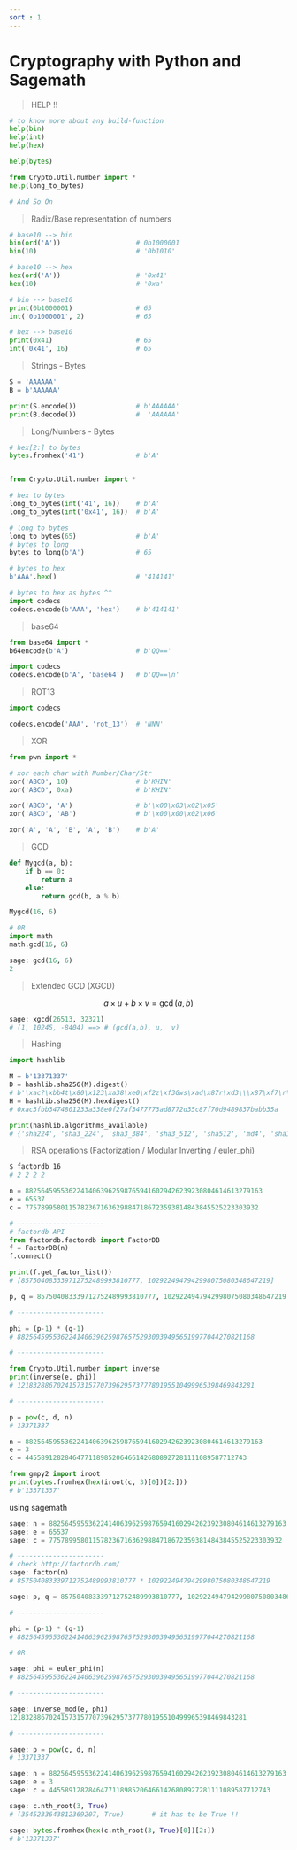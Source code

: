 ```yaml
---
sort : 1 
---
```



<!-- 

from Crypto.Cipher import AES
from Crypto.Util.Padding import pad, unpad
import hashlib
import os
from secret import shared_secret

FLAG = b'crypto{????????????????????????????}'


def encrypt_flag(shared_secret: int):
    # Derive AES key from shared secret
    sha1 = hashlib.sha1()
    sha1.update(str(shared_secret).encode('ascii'))
    key = sha1.digest()[:16]
    # Encrypt flag
    iv = os.urandom(16)
    cipher = AES.new(key, AES.MODE_CBC, iv)
    ciphertext = cipher.encrypt(pad(FLAG, 16))
    # Prepare data to send
    data = {}
    data['iv'] = iv.hex()
    data['encrypted_flag'] = ciphertext.hex()
    return data


print(encrypt_flag(shared_secret))

----------------------------------------------------------------------------

from Crypto.Cipher import AES
from Crypto.Util.Padding import pad, unpad
import hashlib


def is_pkcs7_padded(message):
    padding = message[-message[-1]:]
    return all(padding[i] == len(padding) for i in range(0, len(padding)))


def decrypt_flag(shared_secret: int, iv: str, ciphertext: str):
    # Derive AES key from shared secret
    sha1 = hashlib.sha1()
    sha1.update(str(shared_secret).encode('ascii'))
    key = sha1.digest()[:16]
    # Decrypt flag
    ciphertext = bytes.fromhex(ciphertext)
    iv = bytes.fromhex(iv)
    cipher = AES.new(key, AES.MODE_CBC, iv)
    plaintext = cipher.decrypt(ciphertext)

    if is_pkcs7_padded(plaintext):
        return unpad(plaintext, 16).decode('ascii')
    else:
        return plaintext.decode('ascii')


shared_secret = ?
iv = ?
ciphertext = ?

print(decrypt_flag(shared_secret, iv, ciphertext))





-->



# Cryptography with Python and Sagemath 

> HELP !!

```python
# to know more about any build-function
help(bin)
help(int)
help(hex)

help(bytes)

from Crypto.Util.number import *
help(long_to_bytes)

# And So On 
```

> Radix/Base representation of numbers

```python
# base10 --> bin  
bin(ord('A'))                   # 0b1000001
bin(10)                         # '0b1010'

# base10 --> hex 
hex(ord('A'))                   # '0x41'
hex(10)                         # '0xa'

# bin --> base10
print(0b1000001)                # 65
int('0b1000001', 2)             # 65 

# hex --> base10
print(0x41)                     # 65
int('0x41', 16)                 # 65
```






> Strings - Bytes

```python
S = 'AAAAAA'
B = b'AAAAAA'

print(S.encode())               # b'AAAAAA'
print(B.decode())               #  'AAAAAA'
```





> Long/Numbers - Bytes

```python
# hex[2:] to bytes
bytes.fromhex('41')             # b'A'


from Crypto.Util.number import *

# hex to bytes
long_to_bytes(int('41', 16))    # b'A'
long_to_bytes(int('0x41', 16))  # b'A'

# long to bytes
long_to_bytes(65)               # b'A'
# bytes to long 
bytes_to_long(b'A')             # 65

# bytes to hex
b'AAA'.hex()                    # '414141'

# bytes to hex as bytes ^^
import codecs
codecs.encode(b'AAA', 'hex')    # b'414141'
```


> base64

```python
from base64 import *
b64encode(b'A')                 # b'QQ=='

import codecs
codecs.encode(b'A', 'base64')   # b'QQ==\n'
```



> ROT13 

```python
import codecs

codecs.encode('AAA', 'rot_13')  # 'NNN'
```




> XOR 

```python
from pwn import *

# xor each char with Number/Char/Str
xor('ABCD', 10)                 # b'KHIN'
xor('ABCD', 0xa)                # b'KHIN'

xor('ABCD', 'A')                # b'\x00\x03\x02\x05'
xor('ABCD', 'AB')               # b'\x00\x00\x02\x06'

xor('A', 'A', 'B', 'A', 'B')    # b'A'
```






> GCD

```python
def Mygcd(a, b):
    if b == 0:
        return a
    else:
        return gcd(b, a % b)

Mygcd(16, 6)

# OR
import math
math.gcd(16, 6)
```

```python
sage: gcd(16, 6)
2 
```



> Extended GCD (XGCD)

<span> $$ a \times u + b \times v = \gcd(a,b) $$ </span> 

```python
sage: xgcd(26513, 32321)
# (1, 10245, -8404) ==> # (gcd(a,b), u,  v)
```









> Hashing

```python
import hashlib 

M = b'13371337'
D = hashlib.sha256(M).digest()
# b'\xac?\xbb4t\x80\x123\xa38\xe0\xf2z\xf3Gws\xad\x87r\xd3\\\x87\xf7\r\x94\x89\x83{\xab\xb3Z'
H = hashlib.sha256(M).hexdigest()
# 0xac3fbb3474801233a338e0f27af3477773ad8772d35c87f70d9489837babb35a

print(hashlib.algorithms_available)
# {'sha224', 'sha3_224', 'sha3_384', 'sha3_512', 'sha512', 'md4', 'sha1', 'sm3', 'sha512_256', 'sha384', 'ripemd160', 'blake2b', 'shake_128', 'md5-sha1', 'shake_256', 'blake2s', 'whirlpool', 'md5', 'sha3_256', 'sha512_224', 'sha256'}
```



















> RSA operations (Factorization / Modular Inverting / euler_phi)

```bash
$ factordb 16
# 2 2 2 2
```

```python
n = 882564595536224140639625987659416029426239230804614613279163
e = 65537
c = 77578995801157823671636298847186723593814843845525223303932 

# ----------------------
# factordb API 
from factordb.factordb import FactorDB
f = FactorDB(n)
f.connect()

print(f.get_factor_list())
# [857504083339712752489993810777, 1029224947942998075080348647219]

p, q = 857504083339712752489993810777, 1029224947942998075080348647219

# ----------------------

phi = (p-1) * (q-1)
# 882564595536224140639625987657529300394956519977044270821168

# ----------------------

from Crypto.Util.number import inverse
print(inverse(e, phi))
# 121832886702415731577073962957377780195510499965398469843281

# ----------------------

p = pow(c, d, n)
# 13371337
```

```python
n = 882564595536224140639625987659416029426239230804614613279163
e = 3
c = 44558912828464771189852064661426808927281111089587712743 

from gmpy2 import iroot
print(bytes.fromhex(hex(iroot(c, 3)[0])[2:]))
# b'13371337'
```

using sagemath


```python
sage: n = 882564595536224140639625987659416029426239230804614613279163
sage: e = 65537
sage: c = 77578995801157823671636298847186723593814843845525223303932 

# ----------------------
# check http://factordb.com/
sage: factor(n)
# 857504083339712752489993810777 * 1029224947942998075080348647219

sage: p, q = 857504083339712752489993810777, 1029224947942998075080348647219

# ----------------------

phi = (p-1) * (q-1)
# 882564595536224140639625987657529300394956519977044270821168

# OR 

sage: phi = euler_phi(n)
# 882564595536224140639625987657529300394956519977044270821168

# ----------------------

sage: inverse_mod(e, phi)
121832886702415731577073962957377780195510499965398469843281

# ----------------------

sage: p = pow(c, d, n)
# 13371337
```


```python
sage: n = 882564595536224140639625987659416029426239230804614613279163
sage: e = 3
sage: c = 44558912828464771189852064661426808927281111089587712743 

sage: c.nth_root(3, True)
# (3545233643812369207, True)       # it has to be True !! 

sage: bytes.fromhex(hex(c.nth_root(3, True)[0])[2:])
# b'13371337'
```













